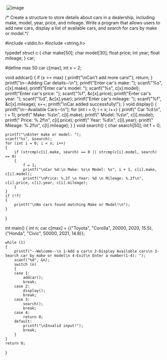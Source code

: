 <img> ![image](https://github.com/user-attachments/assets/f8126dc4-7871-49b6-855a-64e2917a0ca5)

/* Create a structure to store details about cars in a dealership, including make, model, year, price, and mileage. Write a program that allows users
to add new cars, display a list of available cars, and search for cars by make or model.*/

#include <stdio.h>
#include <string.h>

typedef struct c
{
    char make[50];
    char model[30];
    float price;
    int year;
    float mileage;
} car;

#define max 50
car c[max];
int x = 2;

void addcar()
{
    if (x >= max)
    {
        printf("\nCan't add more cars!");
        return;
    }
    printf("\n--Adding Car details--\n");
    printf("Enter car's make: ");
    scanf("%s", c[x].make);
    printf("Enter car's model: ");
    scanf("%s", c[x].model);
    printf("Enter car's price: ");
    scanf("%f", &c[x].price);
    printf("Enter car's year: ");
    scanf("%d", &c[x].year);
    printf("Enter car's mileage: ");
    scanf("%f", &c[x].mileage);
    x++;
    printf("\nCar added successfully!");
}
void display()
{
    printf("\n--Available Cars--\n");
    for (int i = 0; i < x; i++)
    {
        printf("  Car %d:\n", i + 1);
        printf("  Make: %s\n", c[i].make);
        printf("  Model: %s\n", c[i].model);
        printf("  Price: %.2f\n", c[i].price);
        printf("  Year: %d\n", c[i].year);
        printf("  Mileage: %.2f\n", c[i].mileage);
    }
}
void search()
{
    char search[50];
    int f = 0;
    
    printf("\nEnter make or model: ");
    scanf("%s", &search);
    for (int i = 0; i < x; i++)
    {
        if (strcmp(c[i].make, search) == 0 || strcmp(c[i].model, search) == 0)
        {
            f = 1;
            printf("\nCar %d:\n Make: %s\n Model: %s", i + 1, c[i].make, c[i].model);
            printf("\nPrice: %.2f \n Year: %d \n Mileage: %.2f\n", c[i].price, c[i].year, c[i].mileage);
        }
    }
    if (!f)
    {
        printf("\nNo cars found matching Make or Model!\n");
    }
}

int main()
{
    int n;
    car c[max] = {{"Toyota", "Corolla", 20000, 2020, 15.5}, {"Honda", "Civic", 50000, 2021, 14.8}};

    while (1)
    {
        printf("--Welcome--\n 1-Add a car\n 2-Display Available cars\n 3-Search car by make or model\n 4-Exit\n Enter a number(1-4): ");
        scanf("%d", &n);
        switch (n)
        {
        case 1:
            addcar();
            break;
        case 2:
            display();
            break;
        case 3:
            search();
            break;
        case 4:
            return 0;
        default:
            printf("\nInvalid input!");
            break;
        }
    }
    return 0;
}
